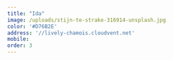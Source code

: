 ```yaml
---
title: "Ida"
image: /uploads/stijn-te-strake-316914-unsplash.jpg
color: '#D76B2E'
address: '//lively-chamois.cloudvent.net'
mobile:
order: 3
---
```

